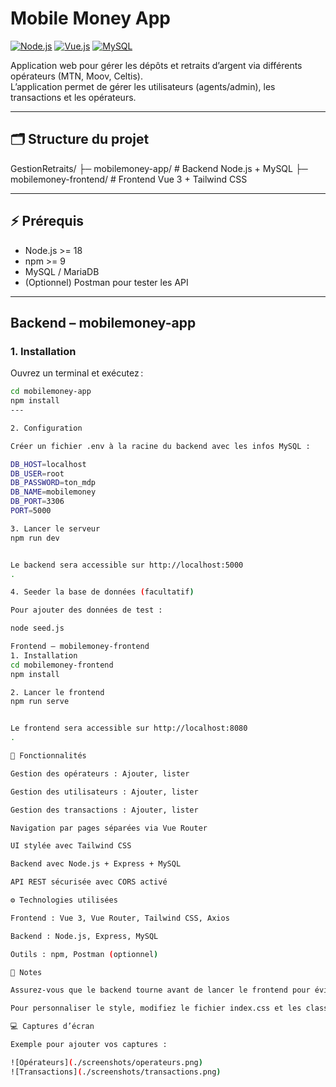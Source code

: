 # Mobile Money App

[![Node.js](https://img.shields.io/badge/Node.js-18.x-green)](https://nodejs.org/)
[![Vue.js](https://img.shields.io/badge/Vue-3.x-brightgreen)](https://vuejs.org/)
[![MySQL](https://img.shields.io/badge/MySQL-8.x-blue)](https://www.mysql.com/)

Application web pour gérer les dépôts et retraits d’argent via différents opérateurs (MTN, Moov, Celtis).  
L’application permet de gérer les utilisateurs (agents/admin), les transactions et les opérateurs.

---

## 🗂️ Structure du projet

GestionRetraits/
├─ mobilemoney-app/ # Backend Node.js + MySQL
├─ mobilemoney-frontend/ # Frontend Vue 3 + Tailwind CSS


---

## ⚡ Prérequis

- Node.js >= 18
- npm >= 9
- MySQL / MariaDB
- (Optionnel) Postman pour tester les API

---

## Backend – mobilemoney-app

### 1. Installation

Ouvrez un terminal et exécutez :

````bash
cd mobilemoney-app
npm install
---

2. Configuration

Créer un fichier .env à la racine du backend avec les infos MySQL :

DB_HOST=localhost
DB_USER=root
DB_PASSWORD=ton_mdp
DB_NAME=mobilemoney
DB_PORT=3306
PORT=5000

3. Lancer le serveur
npm run dev


Le backend sera accessible sur http://localhost:5000
.

4. Seeder la base de données (facultatif)

Pour ajouter des données de test :

node seed.js

Frontend – mobilemoney-frontend
1. Installation
cd mobilemoney-frontend
npm install

2. Lancer le frontend
npm run serve


Le frontend sera accessible sur http://localhost:8080
.

🚀 Fonctionnalités

Gestion des opérateurs : Ajouter, lister

Gestion des utilisateurs : Ajouter, lister

Gestion des transactions : Ajouter, lister

Navigation par pages séparées via Vue Router

UI stylée avec Tailwind CSS

Backend avec Node.js + Express + MySQL

API REST sécurisée avec CORS activé

⚙️ Technologies utilisées

Frontend : Vue 3, Vue Router, Tailwind CSS, Axios

Backend : Node.js, Express, MySQL

Outils : npm, Postman (optionnel)

📌 Notes

Assurez-vous que le backend tourne avant de lancer le frontend pour éviter les erreurs Network Error avec Axios.

Pour personnaliser le style, modifiez le fichier index.css et les classes Tailwind dans vos composants.

💻 Captures d’écran

Exemple pour ajouter vos captures :

![Opérateurs](./screenshots/operateurs.png)
![Transactions](./screenshots/transactions.png)
